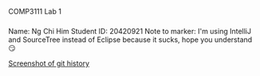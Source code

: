 COMP3111 Lab 1
###
Name: Ng Chi Him
Student ID: 20420921
Note to marker: I'm using IntelliJ and SourceTree instead of Eclipse because it sucks, hope you understand :smirk:

[Screenshot of git history](screenshot.png)